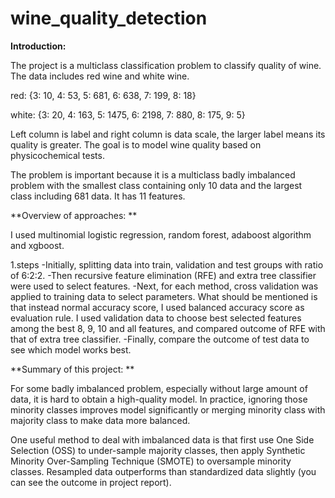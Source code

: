# wine_quality_detection

**Introduction:**

The project is a multiclass classification problem to classify quality of wine. 
The data includes red wine and white wine. 

red: {3: 10, 4: 53, 5: 681, 6: 638, 7: 199, 8: 18}   

white: {3: 20, 4: 163, 5: 1475, 6: 2198, 7: 880, 8: 175, 9: 5}

Left column is label and right column is data scale, the larger label means its quality is greater.
The goal is to model wine quality based on physicochemical tests.

The problem is important because it is a multiclass badly imbalanced problem with the smallest class containing only 10 data and the largest class including 681 data. It has 11 features.



**Overview of approaches: **

I used multinomial logistic regression, random forest, adaboost algorithm and xgboost.

1.steps
  -Initially, splitting data into train, validation and test groups with ratio of 6:2:2. 
   -Then recursive feature elimination (RFE) and extra tree classifier were used to select features. 
    -Next, for each method, cross validation was applied to training data to select parameters. 
What should be mentioned is that instead normal accuracy score, I used balanced accuracy score as evaluation rule. I used validation data to choose best selected features among the best 8, 9, 10 and all features, and compared outcome of RFE with that of extra tree classifier. 
     -Finally, compare the outcome of test data to see which model works best.



**Summary of this project: **

For some badly imbalanced problem, especially without large amount of data, it is hard to obtain a high-quality model. In practice, ignoring those minority classes improves model significantly or merging minority class with majority class to make data more balanced. 

One useful method to deal with imbalanced data is that first use One Side Selection (OSS) to under-sample majority classes, then apply Synthetic Minority Over-Sampling Technique (SMOTE) to oversample minority classes. Resampled data outperforms than standardized data slightly (you can see the outcome in project report).
